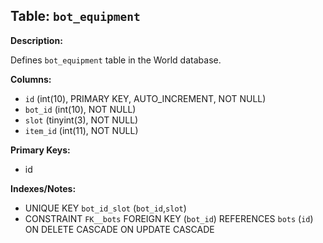 ## Table: `bot_equipment`

**Description:**

Defines `bot_equipment` table in the World database.

**Columns:**
- `id` (int(10), PRIMARY KEY, AUTO_INCREMENT, NOT NULL)
- `bot_id` (int(10), NOT NULL)
- `slot` (tinyint(3), NOT NULL)
- `item_id` (int(11), NOT NULL)

**Primary Keys:**
- id

**Indexes/Notes:**
- UNIQUE KEY `bot_id_slot` (`bot_id`,`slot`)
- CONSTRAINT `FK__bots` FOREIGN KEY (`bot_id`) REFERENCES `bots` (`id`) ON DELETE CASCADE ON UPDATE CASCADE